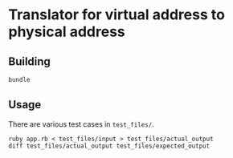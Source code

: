 # Translator for virtual address to physical address

## Building

```ruby
bundle
```

## Usage

There are various test cases in `test_files/`. 

```shell
ruby app.rb < test_files/input > test_files/actual_output
diff test_files/actual_output test_files/expected_output
```
